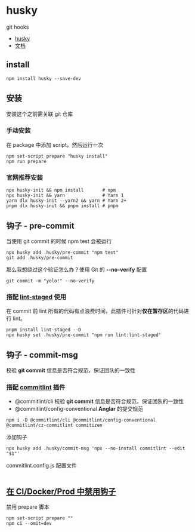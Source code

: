 <!--
 * @Desc:
 * @Author: 曾茹菁
 * @Date: 2022-08-30 16:26:44
 * @LastEditors: 曾茹菁
 * @LastEditTime: 2022-09-01 14:34:46
-->

# husky

git hooks

- [husky](https://www.npmjs.com/package/husky)
- [文档](https://typicode.github.io/husky/#/)

## install

```
npm install husky --save-dev
```

## 安装

安装这个之前需关联 git 仓库

### 手动安装

在 package 中添加 script，然后运行一次

```
npm set-script prepare "husky install"
npm run prepare
```

### 官网推荐安装

```
npx husky-init && npm install       # npm
npx husky-init && yarn              # Yarn 1
yarn dlx husky-init --yarn2 && yarn # Yarn 2+
pnpm dlx husky-init && pnpm install # pnpm
```

## 钩子 - pre-commit

当使用 git commit 的时候 npm test 会被运行

```
npx husky add .husky/pre-commit "npm test"
git add .husky/pre-commit
```

那么我想绕过这个验证怎么办？使用 Git 的 **--no-verify** 配置

```
git commit -m "yolo!" --no-verify
```

### 搭配 [lint-staged](https://www.npmjs.com/package/lint-staged) 使用

在 commit 前 lint 所有的代码有点浪费时间，此插件可针对**仅在暂存区**的代码进行 lint。

```
pnpm install lint-staged --D
npx husky set .husky/pre-commit "npm run lint:lint-staged"
```

## 钩子 - commit-msg

校验 **git commit** 信息是否符合规范，保证团队的一致性

### 搭配 [commitlint](https://commitlint.js.org/#/) 插件

- @commitlint/cli 校验 **git commit** 信息是否符合规范，保证团队的一致性
- @commitlint/config-conventional **Anglar** 的提交规范

```
npm i -D @commitlint/cli @commitlint/config-conventional @commitlint/cz-commitlint commitizen
```

添加钩子

```
npx husky add .husky/commit-msg 'npx --no-install commitlint --edit "$1"'
```

commitlint.config.js 配置文件

```js

```

## [在 CI/Docker/Prod 中禁用钩子](https://typicode.github.io/husky/#/?id=disable-husky-in-cidockerprod)

禁用 prepare 脚本

```
npm set-script prepare ""
npm ci --omit=dev
```
